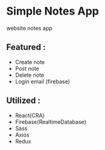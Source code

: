 # Simple Notes App 

website notes app

## Featured :
- Create note
- Post note
- Delete note 
- Login email (firebase)

## Utilized :
- React(CRA)
- Firebase(RealtimeDatabase)
- Sass
- Axios
- Redux




